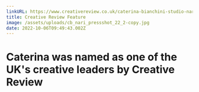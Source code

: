 ```yaml
---
linkURL: https://www.creativereview.co.uk/caterina-bianchini-studio-nari-design/
title: Creative Review Feature
image: /assets/uploads/cb_nari_pressshot_22_2-copy.jpg
date: 2022-10-06T09:49:43.002Z
---
```

# Caterina was named as one of the UK's creative leaders by Creative Review